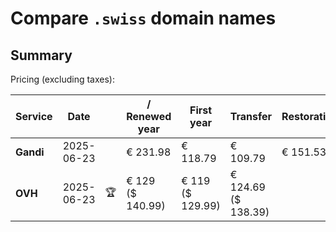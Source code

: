 # Compare `.swiss` domain names

## Summary

Pricing (excluding taxes):

| Service | Date |  | / Renewed year | First year | Transfer | Restoration |
|--|--|--|--|--|--|--|
| **Gandi** | 2025-06-23 |  | € 231.98 | € 118.79 | € 109.79 | € 151.53 |
| **OVH** | 2025-06-23 | 🏆 | € 129<br>($ 140.99) | € 119<br>($ 129.99) | € 124.69<br>($ 138.39) |  |

